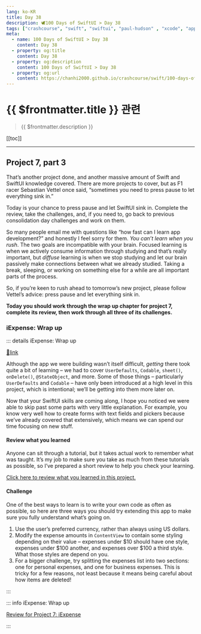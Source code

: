 ```yaml
---
lang: ko-KR
title: Day 38
description: 🕊️100 Days of SwiftUI > Day 38
tags: ["crashcourse", "swift", "swiftui", "paul-hudson" , "xcode", "appstore"]
meta:
  - name: 100 Days of SwiftUI > Day 38
    content: Day 38
  - property: og:title
    content: Day 38
  - property: og:description
    content: 100 Days of SwiftUI > Day 38
  - property: og:url
    content: https://chanhi2000.github.io/crashcourse/swift/100-days-of-swiftui/38.html
---
```


# {{ $frontmatter.title }} 관련

> {{ $frontmatter.description }}

[[toc]]

---

## Project 7, part 3

That’s another project done, and another massive amount of Swift and SwiftUI knowledge covered. There are more projects to cover, but as F1 racer Sebastian Vettel once said, “sometimes you need to press pause to let everything sink in.”

Today is your chance to press pause and let SwiftUI sink in. Complete the review, take the challenges, and, if you need to, go back to previous consolidation day challenges and work on them.

So many people email me with questions like “how fast can I learn app development?” and honestly I feel sorry for them. _You can’t learn when you rush_. The two goals are incompatible with your brain. Focused learning is when we actively consume information through studying and that’s really important, but _diffuse_ learning is when we stop studying and let our brain passively make connections between what we already studied. Taking a break, sleeping, or working on something else for a while are all important parts of the process.

So, if you’re keen to rush ahead to tomorrow’s new project, please follow Vettel’s advice: press pause and let everything sink in.

__Today you should work through the wrap up chapter for project 7, complete its review, then work through all three of its challenges.__

### iExpense: Wrap up

::: details iExpense: Wrap up

[📎link](https://www.hackingwithswift.com/books/ios-swiftui/iexpense-wrap-up)

Although the app we were building wasn’t itself difficult, _getting_ there took quite a bit of learning – we had to cover `UserDefaults`, `Codable`, `sheet()`, `onDelete()`, `@StateObject`, and more. Some of those things – particularly `UserDefaults` and `Codable` – have only been introduced at a high level in this project, which is intentional; we’ll be getting into them more later on.

Now that your SwiftUI skills are coming along, I hope you noticed we were able to skip past some parts with very little explanation. For example, you know very well how to create forms with text fields and pickers because we’ve already covered that extensively, which means we can spend our time focusing on new stuff.

#### Review what you learned

Anyone can sit through a tutorial, but it takes actual work to remember what was taught. It’s my job to make sure you take as much from these tutorials as possible, so I’ve prepared a short review to help you check your learning.

[Click here to review what you learned in this project.][iexpense]

#### Challenge

One of the best ways to learn is to write your own code as often as possible, so here are three ways you should try extending this app to make sure you fully understand what’s going on.

1. Use the user’s preferred currency, rather than always using US dollars.
2. Modify the expense amounts in `ContentView` to contain some styling depending on their value – expenses under $10 should have one style, expenses under $100 another, and expenses over $100 a third style. What those styles are depend on you.
3. For a bigger challenge, try splitting the expenses list into two sections: one for personal expenses, and one for business expenses. This is tricky for a few reasons, not least because it means being careful about how items are deleted!

:::

::: info iExpense: Wrap up

[Review for Project 7: iExpense][iexpense]

:::

[iexpense]: https://www.hackingwithswift.com/review/ios-swiftui/iexpense